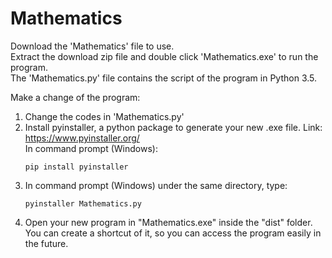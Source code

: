 # Mathematics
Download the 'Mathematics' file to use. <br />
Extract the download zip file and double click 'Mathematics.exe' to run the program. <br />
The 'Mathematics.py' file contains the script of the program in Python 3.5. <br />

Make a change of the program: <br />
  1. Change the codes in 'Mathematics.py' <br />
  2. Install pyinstaller, a python package to generate your new .exe file. Link: https://www.pyinstaller.org/  <br />
     In command prompt (Windows): <br />
        ```
        pip install pyinstaller
        ```
  3. In command prompt (Windows) under the same directory, type: 
        ```
        pyinstaller Mathematics.py
        ```
  4. Open your new program in "Mathematics.exe" inside the "dist" folder. You can create a shortcut of it, so you can access the program easily in the future. <br />
